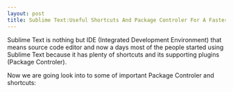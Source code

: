 ```yaml
---
layout: post
title: Sublime Text:Useful Shortcuts And Package Controler For A Faster Workflow
---
```


Sublime Text is nothing but IDE (Integrated Development Environment) that means source code editor and now a days most of the people started using Sublime Text because it has plenty of shortcuts and its supporting plugins (Package Controler).


Now we are going look into to some of important Package Controler and shortcuts:
